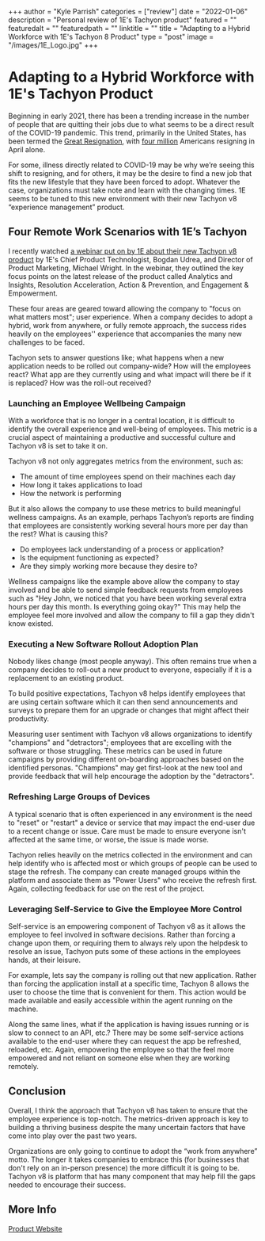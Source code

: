 +++
author = "Kyle Parrish"
categories = ["review"]
date = "2022-01-06"
description = "Personal review of 1E's Tachyon product"
featured = ""
featuredalt = ""
featuredpath = ""
linktitle = ""
title = "Adapting to a Hybrid Workforce with 1E's Tachyon 8 Product"
type = "post"
image = "/images/1E_Logo.jpg"
+++

# Adapting to a Hybrid Workforce with 1E's Tachyon Product

Beginning in early 2021, there has been a trending increase in the number of people that are quitting their jobs due to what seems to be a direct result of the COVID-19 pandemic. This trend, primarily in the United States, has been termed the [Great Resignation](https://en.wikipedia.org/wiki/Great_Resignation), with [four million](https://en.wikipedia.org/wiki/Great_Resignation) Americans resigning in April alone.

For some, illness directly related to COVID-19 may be why we’re seeing this shift to resigning, and for others, it may be the desire to find a new job that fits the new lifestyle that they have been forced to adopt. Whatever the case, organizations must take note and learn with the changing times. 1E seems to be tuned to this new environment with their new Tachyon v8 “experience management” product.

## Four Remote Work Scenarios with 1E’s Tachyon

I recently watched [a webinar put on by 1E about their new Tachyon v8 product](https://www.1e.com/resources/on-demand-webinar/tachyon-8-focus-on-what-matters-most/) by 1E's Chief Product Technologist, Bogdan Udrea, and Director of Product Marketing, Michael Wright. In the webinar, they outlined the key focus points on the latest release of the product called Analytics and Insights, Resolution Acceleration, Action & Prevention, and Engagement & Empowerment. 

These four areas are geared toward allowing the company to "focus on what matters most"; user experience. When a company decides to adopt a hybrid, work from anywhere, or fully remote approach, the success rides heavily on the employees'' experience that accompanies the many new challenges to be faced.

Tachyon sets to answer questions like; what happens when a new application needs to be rolled out company-wide? How will the employees react? What app are they currently using and what impact will there be if it is replaced? How was the roll-out received?

### Launching an Employee Wellbeing Campaign

With a workforce that is no longer in a central location, it is difficult to identify the overall experience and well-being of employees. This metric is a crucial aspect of maintaining a productive and successful culture and Tachyon v8 is set to take it on.

Tachyon v8 not only aggregates metrics from the environment, such as:

- The amount of time employees spend on their machines each day
- How long it takes applications to load
- How the network is performing

But it also allows the company to use these metrics to build meaningful wellness campaigns. As an example, perhaps Tachyon’s reports are finding that employees are consistently working several hours more per day than the rest? What is causing this?

- Do employees lack understanding of a process or application?
- Is the equipment functioning as expected?
- Are they simply working more because they desire to?

Wellness campaigns like the example above allow the company to stay involved and be able to send simple feedback requests from employees such as "Hey John, we noticed that you have been working several extra hours per day this month. Is everything going okay?" This may help the employee feel more involved and allow the company to fill a gap they didn't know existed.

### Executing a New Software Rollout Adoption Plan

Nobody likes change (most people anyway). This often remains true when a company decides to roll-out a new product to everyone, especially if it is a replacement to an existing product.

To build positive expectations, Tachyon v8 helps identify employees that are using certain software which it can then send announcements and surveys to prepare them for an upgrade or changes that might affect their productivity.

Measuring user sentiment with Tachyon v8 allows organizations to identify "champions" and "detractors"; employees that are excelling with the software or those struggling. These metrics can be used in future campaigns by providing different on-boarding approaches based on the identified personas. "Champions" may get first-look at the new tool and provide feedback that will help encourage the adoption by the "detractors".

### Refreshing Large Groups of Devices

A typical scenario that is often experienced in any environment is the need to "reset" or "restart" a device or service that may impact the end-user due to a recent change or issue. Care must be made to ensure everyone isn't affected at the same time, or worse, the issue is made worse. 

Tachyon relies heavily on the metrics collected in the environment and can help identify who is affected most or which groups of people can be used to stage the refresh. The company can create managed groups within the platform and associate them as "Power Users" who receive the refresh first. Again, collecting feedback for use on the rest of the project.

### Leveraging Self-Service to Give the Employee More Control

Self-service is an empowering component of Tachyon v8 as it allows the employee to feel involved in software decisions. Rather than forcing a change upon them, or requiring them to always rely upon the helpdesk to resolve an issue, Tachyon puts some of these actions in the employees hands, at their leisure.

For example, lets say the company is rolling out that new application. Rather than forcing the application install at a specific time, Tachyon 8 allows the user to choose the time that is convenient for them. This action would be made available and easily accessible within the agent running on the machine.

Along the same lines, what if the application is having issues running or is slow to connect to an API, etc.? There may be some self-service actions available to the end-user where they can request the app be refreshed, reloaded, etc. Again, empowering the employee so that the feel more empowered and not reliant on someone else when they are working remotely.

## Conclusion

Overall, I think the approach that Tachyon v8 has taken to ensure that the employee experience is top-notch. The metrics-driven approach is key to building a thriving business despite the many uncertain factors that have come into play over the past two years.

Organizations are only going to continue to adopt the “work from anywhere” motto. The longer it takes companies to embrace this (for businesses that don't rely on an in-person presence) the more difficult it is going to be. Tachyon v8 is platform that has many component that may help fill the gaps needed to encourage their success.

## More Info
[Product Website](https://www.1e.com/products/tachyon/)
